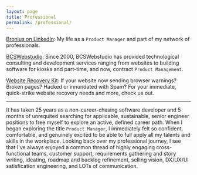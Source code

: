 ```yaml
---
layout: page
title: Professional
permalink: /professional/
---
```


[Bronius on LinkedIn](https://www.linkedin.com/in/bronius): My life as a `Product Manager` and part of my network of professionals.

[BCSWebstudio](http://bcswebstudio.com): Since 2000, BCSWebstudio has provided technological consulting and development services ranging from websites to building software for kiosks and part-time, and now, contract `Product Management`.

[Website Recovery Kit](https://recovery-kit.com): If your website now sending browser warnings? Broken pages? Hacked or innundated with Spam? For your immediate, quick-strike website recovery needs and more, check us out.

<hr>

It has taken 25 years as a non-career-chasing software developer and 5 months of unrequited searching for applicable, sustainable, senior engineer positions to free myself to explore an active, defined career path. When I began exploring the title `Product Manager`, I immediately felt so confident, comfortable, and genuinely excited to be able to full apply all my talents and skills in the workplace. Looking back over my professional journey, I see that I've always enjoyed a common thread of highly engaging cross-functional teams, customer support, requirements gathering and story writing, ideating, roadmap and backlog refinement, selling vision, DX/UX/UI satisfication engineering, and LOTs of communication.
